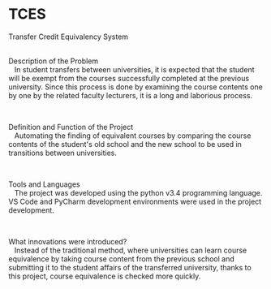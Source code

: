 # TCES
Transfer Credit Equivalency System


<br />Description of the Problem
   <br />&nbsp;&nbsp;&nbsp;In student transfers between universities, it is expected that the student will be exempt from the courses successfully completed at the previous university. Since this process is done by examining the course contents one by one by the related faculty lecturers, it is a long and laborious process.
<br />
<pre></pre>
<br />Definition and Function of the Project
   <br />&nbsp;&nbsp;&nbsp;Automating the finding of equivalent courses by comparing the course contents of the student's old school and the new school to be used in transitions between universities.
<br />
<pre></pre>
<br />Tools and Languages
   <br />&nbsp;&nbsp;&nbsp;The project was developed using the python v3.4 programming language. VS Code and PyCharm development environments were used in the project development.
<br />
<pre></pre>
<br />What innovations were introduced?
    <br />&nbsp;&nbsp;&nbsp;Instead of the traditional method, where universities can learn course equivalence by taking course content from the previous school and submitting it to the student affairs of the transferred university, thanks to this project, course equivalence is checked more quickly.
